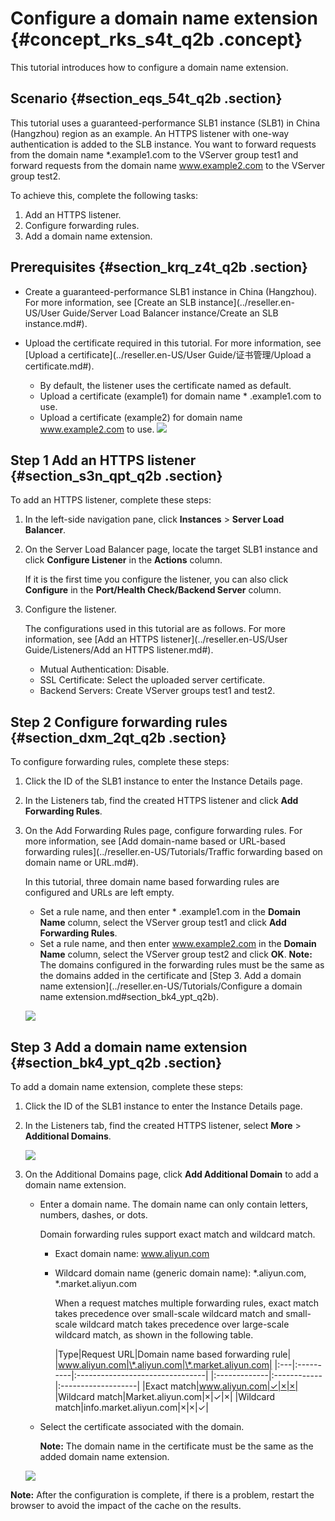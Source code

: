 # Configure a domain name extension {#concept_rks_s4t_q2b .concept}

This tutorial introduces how to configure a domain name extension.

## Scenario {#section_eqs_54t_q2b .section}

This tutorial uses a guaranteed-performance SLB1 instance \(SLB1\) in China \(Hangzhou\) region as an example. An HTTPS listener with one-way authentication is added to the SLB instance. You want to forward requests from the domain name \*.example1.com to the VServer group test1 and forward requests from the domain name www.example2.com to the VServer group test2.

To achieve this, complete the following tasks:

1.  Add an HTTPS listener.
2.  Configure forwarding rules.
3.  Add a domain name extension.

## Prerequisites {#section_krq_z4t_q2b .section}

-   Create a guaranteed-performance SLB1 instance in China \(Hangzhou\). For more information, see [Create an SLB instance](../reseller.en-US/User Guide/Server Load Balancer instance/Create an SLB instance.md#).
-   Upload the certificate required in this tutorial. For more information, see [Upload a certificate](../reseller.en-US/User Guide/证书管理/Upload a certificate.md#).

    -   By default, the listener uses the certificate named as default.
    -   Upload a certificate \(example1\) for domain name \* .example1.com to use.
    -   Upload a certificate \(example2\) for domain name www.example2.com to use.
    ![](http://static-aliyun-doc.oss-cn-hangzhou.aliyuncs.com/assets/img/15661/15421904708320_en-US.png)


## Step 1 Add an HTTPS listener {#section_s3n_qpt_q2b .section}

To add an HTTPS listener, complete these steps:

1.  In the left-side navigation pane, click **Instances** \> **Server Load Balancer**.
2.  On the Server Load Balancer page, locate the target SLB1 instance and click **Configure Listener** in the **Actions** column.

    If it is the first time you configure the listener, you can also click **Configure** in the **Port/Health Check/Backend Server** column.

3.  Configure the listener.

    The configurations used in this tutorial are as follows. For more information, see [Add an HTTPS listener](../reseller.en-US/User Guide/Listeners/Add an HTTPS listener.md#).

    -   Mutual Authentication: Disable.
    -   SSL Certificate: Select the uploaded server certificate.
    -   Backend Servers: Create VServer groups test1 and test2.

## Step 2 Configure forwarding rules {#section_dxm_2qt_q2b .section}

To configure forwarding rules, complete these steps:

1.  Click the ID of the SLB1 instance to enter the Instance Details page.
2.  In the Listeners tab, find the created HTTPS listener and click **Add Forwarding Rules**.
3.  On the Add Forwarding Rules page, configure forwarding rules. For more information, see [Add domain-name based or URL-based forwarding rules](../reseller.en-US/Tutorials/Traffic forwarding based on domain name or URL.md#).

    In this tutorial, three domain name based forwarding rules are configured and URLs are left empty.

    -   Set a rule name, and then enter \* .example1.com in the **Domain Name** column, select the VServer group test1 and click **Add Forwarding Rules**.
    -   Set a rule name, and then enter www.example2.com in the **Domain Name** column, select the VServer group test2 and click **OK**.
    **Note:** The domains configured in the forwarding rules must be the same as the domains added in the certificate and [Step 3. Add a domain name extension](../reseller.en-US/Tutorials/Configure a domain name extension.md#section_bk4_ypt_q2b).

    ![](images/11911_en-US_source.png)


## Step 3 Add a domain name extension {#section_bk4_ypt_q2b .section}

To add a domain name extension, complete these steps:

1.  Click the ID of the SLB1 instance to enter the Instance Details page.
2.  In the Listeners tab, find the created HTTPS listener, select **More** \> **Additional Domains**.

    ![](images/10044_en-US_source.png)

3.  On the Additional Domains page, click **Add Additional Domain** to add a domain name extension.

    -   Enter a domain name. The domain name can only contain letters, numbers, dashes, or dots.

        Domain forwarding rules support exact match and wildcard match.

        -   Exact domain name: www.aliyun.com
        -   Wildcard domain name \(generic domain name\): \*.aliyun.com, \*.market.aliyun.com

            When a request matches multiple forwarding rules, exact match takes precedence over small-scale wildcard match and small-scale wildcard match takes precedence over large-scale wildcard match, as shown in the following table.

            |Type|Request URL|Domain name based forwarding rule|
|www.aliyun.com|\*.aliyun.com|\*.market.aliyun.com|
            |:---|:----------|:--------------------------------|
            |:-------------|:------------|:-------------------|
            |Exact match|www.aliyun.com|✓|×|×|
            |Wildcard match|Market.aliyun.com|×|✓|×|
            |Wildcard match|info.market.aliyun.com|×|×|✓|

    -   Select the certificate associated with the domain.

        **Note:** The domain name in the certificate must be the same as the added domain name extension.

    ![](images/11910_en-US_source.png)


**Note:** After the configuration is complete, if there is a problem, restart the browser to avoid the impact of the cache on the results.

